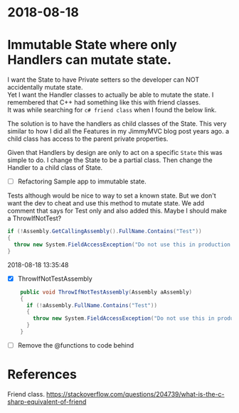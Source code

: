 # 2018-08-18 

# Immutable State where only Handlers can mutate state.

I want the State to have Private setters so the developer can NOT accidentally mutate state.  
Yet I want the Handler classes to actually be able to mutate the state.
I remembered that C++ had something like this with friend classes.  
It was while searching for `c# friend class` when I found the below link.

The solution is to have the handlers as child classes of the State.
This very similar to how I did all the Features in my JimmyMVC blog post years ago.
a child class has access to the parent private properties.

Given that Handlers by design are only to act on a specific  `State` this was simple to do.
I change the State to be a partial class.
Then change the Handler to a child class of State.

- [ ] Refactoring Sample app to immutable state.

Tests although would be nice to way to set a known state.
But we don't want the dev to cheat and use this method to mutate state.
We add comment that says for Test only and also added this.  Maybe I should make a ThrowIfNotTest?


```csharp
if (!Assembly.GetCallingAssembly().FullName.Contains("Test"))
{
  throw new System.FieldAccessException("Do not use this in production. This method is intended for Test access only!");
}
```

2018-08-18 13:35:48

- [x] ThrowIfNotTestAssembly


```csharp
    public void ThrowIfNotTestAssembly(Assembly aAssembly)
    {
      if (!aAssembly.FullName.Contains("Test"))
      {
        throw new System.FieldAccessException("Do not use this in production. This method is intended for Test access only!");
      }
    }
```

- [ ] Remove the @functions to code behind


# References

Friend class.
https://stackoverflow.com/questions/204739/what-is-the-c-sharp-equivalent-of-friend
